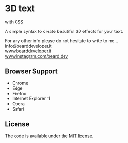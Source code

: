 # 3D text
with CSS 

A simple syntax to create beautiful 3D effects for your text.<br> 

For any other info please do not hesitate to write to me...<br> 
info@bearddeveloper.it <br>
www.bearddeveloper.it <br>
www.instagram.com/beard.dev <br>

## Browser Support
* Chrome 
* Edge 
* Firefox 
* Internet Explorer 11
* Opera 
* Safari

## License

The code is available under the [MIT license](LICENSE.txt).
